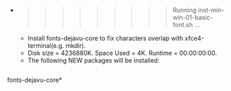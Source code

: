 * >>>>>>>>> Running inst-min-win-01-basic-font.sh ...
  * Install fonts-dejavu-core to fix characters overlap with xfce4-terminal(e.g. mkdir).
  * Disk size = 4236880K. Space Used = 4K. Runtime = 00:00:00:00.
  * The following NEW packages will be installed:
  ```bash
fonts-dejavu-core*
  ```
